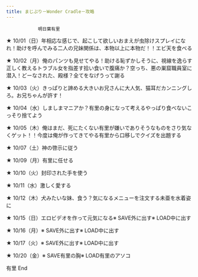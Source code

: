 ```yaml
---
title: まじぷり－Wonder Cradle－攻略
---
```


                明日葉有里

★ 10/01（日）年相応な感じで、起こして欲しいおまえが虫除けスプレイになれ！助けを呼んでみる二人の兄妹関係は、本物以上に本物だ！！エビ天を食べる

★ 10/02（月）俺のパンツも見せてやる！助ける恥ずかしそうに、視線を逸らす正しく教えるトラブル女を指差す拾い食いで腹痛か？空っち、悪の巣窟職員室に潜入！どーなされた、殿様？全てをなげうって謝る

★ 10/03（火）きっぱりと諦める大きいお兄さんに大人気、猫耳だカンニングしろ。お兄ちゃんが許す！

★ 10/04（水）しましまマニアか？有里の身になって考えるやっぱり食べないこっそり捨てよう

★ 10/05（木）俺はまだ、死にたくない有里が嫌いでありそうなものをさり気なくゲット！！今度は俺が作ってきてやる有里から口移しでクイズを出題する

★ 10/07（土）神の啓示に従う

★ 10/09（月）有里に任せる

★ 10/10（火）封印された手を使う

★ 10/11（水）激しく愛する

★ 10/12（木）犬みたいな妹、食う？気になるメニューを注文する未亜を水着姿に

★ 10/15（日）エロビデオを作って元気になる※ SAVE外に出す※ LOAD中に出す

★ 10/16（月）※ SAVE外に出す※ LOAD中に出す

★ 10/17（火）※ SAVE外に出す※ LOAD中に出す

★ 10/20（金）※ SAVE有里の胸※ LOAD有里のアソコ

有里 End


              
